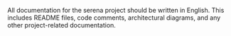 All documentation for the serena project should be written in English. This includes README files, code comments, architectural diagrams, and any other project-related documentation.